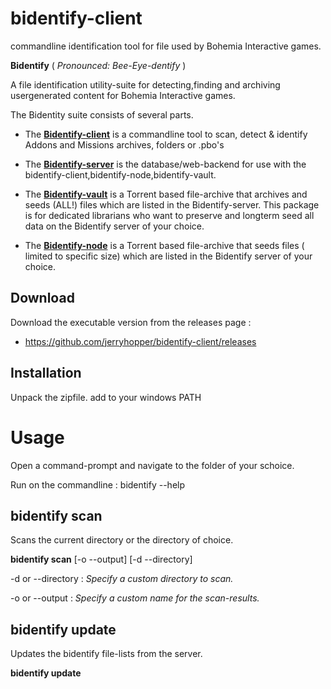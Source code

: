 # bidentify-client

commandline identification tool for file used by Bohemia Interactive games.



__Bidentify__ ( *Pronounced: Bee-Eye-dentify* ) 

A file identification utility-suite for detecting,finding and archiving usergenerated content for Bohemia Interactive games.

The Bidentity suite consists of several parts.

* The __[Bidentify-client](https://github.com/jerryhopper/bidentify-client)__ is a commandline tool to scan, detect & identify Addons and Missions archives, folders or .pbo's

* The __[Bidentify-server](https://github.com/jerryhopper/bidentify-server)__ is the database/web-backend for use with the bidentify-client,bidentify-node,bidentify-vault.

* The __[Bidentify-vault](https://github.com/jerryhopper/bidentify-vault)__ is a Torrent based file-archive that archives and seeds (ALL!) files which are listed in the Bidentify-server. This package is for dedicated librarians who want to preserve and longterm seed all data on the Bidentify server of your choice. 

* The __[Bidentify-node](https://github.com/jerryhopper/bidentify-node)__ is a Torrent based file-archive that seeds files ( limited to specific size) which are listed in the Bidentify server of your choice.


## Download
Download the executable version from the releases page : 
* https://github.com/jerryhopper/bidentify-client/releases

## Installation
Unpack the zipfile.
add to your windows PATH


# Usage
Open a command-prompt and navigate to the folder of your schoice.

Run on the commandline :  bidentify --help

## bidentify scan

Scans the current directory or the directory of choice. 

**bidentify scan** [-o --output] [-d --directory] 


-d or --directory : *Specify a custom directory to scan.* 

-o or --output <name> : *Specify a custom name for the scan-results.* 



## bidentify update

Updates the bidentify file-lists from the server.

**bidentify update** 
